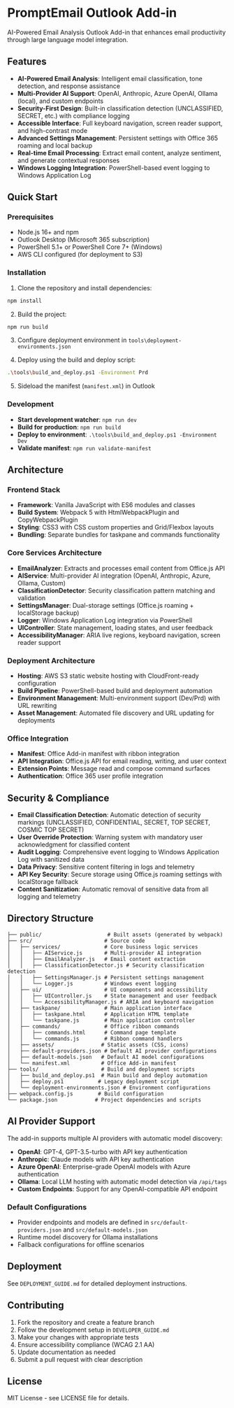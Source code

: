 # PromptEmail Outlook Add-in

AI-Powered Email Analysis Outlook Add-in that enhances email productivity through large language model integration.

## Features

- **AI-Powered Email Analysis**: Intelligent email classification, tone detection, and response assistance
- **Multi-Provider AI Support**: OpenAI, Anthropic, Azure OpenAI, Ollama (local), and custom endpoints
- **Security-First Design**: Built-in classification detection (UNCLASSIFIED, SECRET, etc.) with compliance logging
- **Accessible Interface**: Full keyboard navigation, screen reader support, and high-contrast mode
- **Advanced Settings Management**: Persistent settings with Office 365 roaming and local backup
- **Real-time Email Processing**: Extract email content, analyze sentiment, and generate contextual responses
- **Windows Logging Integration**: PowerShell-based event logging to Windows Application Log

## Quick Start

### Prerequisites

- Node.js 16+ and npm
- Outlook Desktop (Microsoft 365 subscription)
- PowerShell 5.1+ or PowerShell Core 7+ (Windows)
- AWS CLI configured (for deployment to S3)

### Installation

1. Clone the repository and install dependencies:
```bash
npm install
```

2. Build the project:
```bash
npm run build
```

3. Configure deployment environment in `tools\deployment-environments.json`

4. Deploy using the build and deploy script:
```bash
.\tools\build_and_deploy.ps1 -Environment Prd
```

5. Sideload the manifest (`manifest.xml`) in Outlook

### Development

- **Start development watcher**: `npm run dev`
- **Build for production**: `npm run build`
- **Deploy to environment**: `.\tools\build_and_deploy.ps1 -Environment Dev`
- **Validate manifest**: `npm run validate-manifest`

## Architecture

### Frontend Stack
- **Framework**: Vanilla JavaScript with ES6 modules and classes
- **Build System**: Webpack 5 with HtmlWebpackPlugin and CopyWebpackPlugin
- **Styling**: CSS3 with CSS custom properties and Grid/Flexbox layouts
- **Bundling**: Separate bundles for taskpane and commands functionality

### Core Services Architecture
- **EmailAnalyzer**: Extracts and processes email content from Office.js API
- **AIService**: Multi-provider AI integration (OpenAI, Anthropic, Azure, Ollama, Custom)
- **ClassificationDetector**: Security classification pattern matching and validation
- **SettingsManager**: Dual-storage settings (Office.js roaming + localStorage backup)
- **Logger**: Windows Application Log integration via PowerShell
- **UIController**: State management, loading states, and user feedback
- **AccessibilityManager**: ARIA live regions, keyboard navigation, screen reader support

### Deployment Architecture
- **Hosting**: AWS S3 static website hosting with CloudFront-ready configuration
- **Build Pipeline**: PowerShell-based build and deployment automation
- **Environment Management**: Multi-environment support (Dev/Prd) with URL rewriting
- **Asset Management**: Automated file discovery and URL updating for deployments

### Office Integration
- **Manifest**: Office Add-in manifest with ribbon integration
- **API Integration**: Office.js API for email reading, writing, and user context
- **Extension Points**: Message read and compose command surfaces
- **Authentication**: Office 365 user profile integration

## Security & Compliance

- **Email Classification Detection**: Automatic detection of security markings (UNCLASSIFIED, CONFIDENTIAL, SECRET, TOP SECRET, COSMIC TOP SECRET)
- **User Override Protection**: Warning system with mandatory user acknowledgment for classified content
- **Audit Logging**: Comprehensive event logging to Windows Application Log with sanitized data
- **Data Privacy**: Sensitive content filtering in logs and telemetry
- **API Key Security**: Secure storage using Office.js roaming settings with localStorage fallback
- **Content Sanitization**: Automatic removal of sensitive data from all logging and telemetry

## Directory Structure

```
├── public/                     # Built assets (generated by webpack)
├── src/                       # Source code
│   ├── services/              # Core business logic services
│   │   ├── AIService.js       # Multi-provider AI integration
│   │   ├── EmailAnalyzer.js   # Email content extraction
│   │   ├── ClassificationDetector.js # Security classification detection
│   │   ├── SettingsManager.js # Persistent settings management
│   │   └── Logger.js          # Windows event logging
│   ├── ui/                    # UI components and accessibility
│   │   ├── UIController.js    # State management and user feedback
│   │   └── AccessibilityManager.js # ARIA and keyboard navigation
│   ├── taskpane/              # Main application interface
│   │   ├── taskpane.html      # Application HTML template
│   │   └── taskpane.js        # Main application controller
│   ├── commands/              # Office ribbon commands
│   │   ├── commands.html      # Command page template
│   │   └── commands.js        # Ribbon command handlers
│   ├── assets/               # Static assets (CSS, icons)
│   ├── default-providers.json # Default AI provider configurations
│   ├── default-models.json   # Default AI model configurations
│   └── manifest.xml          # Office Add-in manifest
├── tools/                    # Build and deployment scripts
│   ├── build_and_deploy.ps1  # Main build and deploy automation
│   ├── deploy.ps1           # Legacy deployment script
│   └── deployment-environments.json # Environment configurations
├── webpack.config.js        # Build configuration
└── package.json            # Project dependencies and scripts
```

## AI Provider Support

The add-in supports multiple AI providers with automatic model discovery:

- **OpenAI**: GPT-4, GPT-3.5-turbo with API key authentication
- **Anthropic**: Claude models with API key authentication  
- **Azure OpenAI**: Enterprise-grade OpenAI models with Azure authentication
- **Ollama**: Local LLM hosting with automatic model detection via `/api/tags`
- **Custom Endpoints**: Support for any OpenAI-compatible API endpoint

### Default Configurations
- Provider endpoints and models are defined in `src/default-providers.json` and `src/default-models.json`
- Runtime model discovery for Ollama installations
- Fallback configurations for offline scenarios

## Deployment

See `DEPLOYMENT_GUIDE.md` for detailed deployment instructions.

## Contributing

1. Fork the repository and create a feature branch
2. Follow the development setup in `DEVELOPER_GUIDE.md`
3. Make your changes with appropriate tests
4. Ensure accessibility compliance (WCAG 2.1 AA)
5. Update documentation as needed
6. Submit a pull request with clear description

## License

MIT License - see LICENSE file for details.
